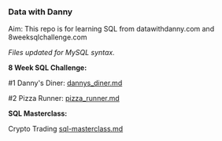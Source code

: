 ### Data with Danny

Aim: This repo is for learning SQL from datawithdanny.com and 8weeksqlchallenge.com

*Files updated for MySQL syntax.*

**8 Week SQL Challenge:**

#1 Danny's Diner: [dannys_diner.md](dannys_diner.md)

#2 Pizza Runner: [pizza_runner.md](pizza_runner.md)

**SQL Masterclass:**

Crypto Trading [sql-masterclass.md](sql-masterclass.md)